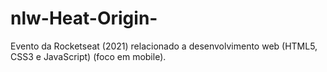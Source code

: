 # nlw-Heat-Origin-

Evento da Rocketseat (2021) relacionado a desenvolvimento web (HTML5, CSS3 e JavaScript) (foco em mobile).
